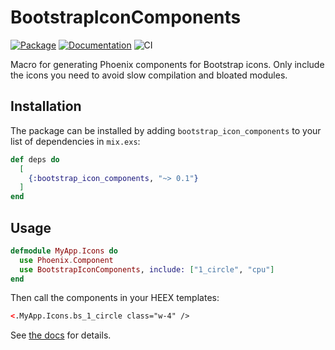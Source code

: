 # BootstrapIconComponents

[![Package](https://img.shields.io/hexpm/v/bootstrap_icon_components.svg)](https://hex.pm/packages/bootstrap_icon_components) [![Documentation](http://img.shields.io/badge/hex.pm-docs-green.svg?style=flat)](https://hexdocs.pm/bootstrap_icon_components) ![CI](https://github.com/balexand/bootstrap_icon_components/actions/workflows/elixir.yml/badge.svg)

Macro for generating Phoenix components for Bootstrap icons. Only include the icons you need to avoid slow compilation and bloated modules.

## Installation

The package can be installed by adding `bootstrap_icon_components` to your list of dependencies in `mix.exs`:

```elixir
def deps do
  [
    {:bootstrap_icon_components, "~> 0.1"}
  ]
end
```

## Usage

```elixir
defmodule MyApp.Icons do
  use Phoenix.Component
  use BootstrapIconComponents, include: ["1_circle", "cpu"]
end
```

Then call the components in your HEEX templates:

```html
<.MyApp.Icons.bs_1_circle class="w-4" />
```

See [the docs](https://hexdocs.pm/bootstrap_icon_components) for details.
